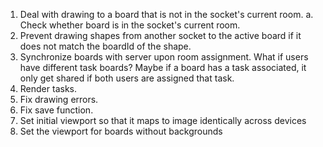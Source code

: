 1. Deal with drawing to a board that is not in the socket's current room.
  a. Check whether board is in the socket's current room.
2. Prevent drawing shapes from another socket to the active board if it does not match the boardId of the shape.
3. Synchronize boards with server upon room assignment. What if users have different task boards? Maybe if a board has a task associated, it only get shared if both users are assigned that task.
4. Render tasks.
5. Fix drawing errors.
6. Fix save function.
7. Set initial viewport so that it maps to image identically across devices
8. Set the viewport for boards without backgrounds
